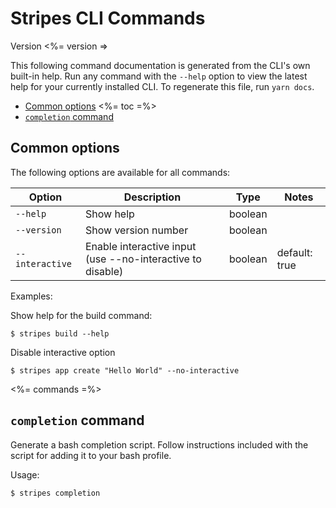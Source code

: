 # Stripes CLI Commands

Version <%= version =>

This following command documentation is generated from the CLI's own built-in help.  Run any command with the `--help` option to view the latest help for your currently installed CLI.  To regenerate this file, run `yarn docs`. 

* [Common options](#common-options)
<%= toc =%>
* [`completion` command](#completion-command)


## Common options

The following options are available for all commands:

Option | Description | Type | Notes
---|---|---|---
`--help` | Show help | boolean |
`--version` | Show version number | boolean |
`--interactive` | Enable interactive input (use --no-interactive to disable) | boolean | default: true

Examples:

Show help for the build command:
```
$ stripes build --help
```

Disable interactive option
```
$ stripes app create "Hello World" --no-interactive
```

<%= commands =%>

## `completion` command

Generate a bash completion script.  Follow instructions included with the script for adding it to your bash profile.

Usage:
```
$ stripes completion
```
